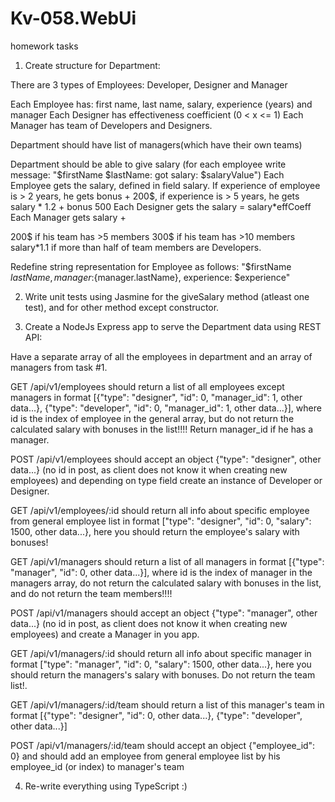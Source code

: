 # Kv-058.WebUi
homework tasks

1. Create structure for Department:

There are 3 types of Employees: Developer, Designer and Manager

Each Employee has: first name, last name, salary, experience (years) and manager
Each Designer has effectiveness coefficient (0 < x <= 1)
Each Manager has team of Developers and Designers.

Department should have list of managers(which have their own teams)

Department should be able to give salary (for each employee write message: "$firstName $lastName: got salary: $salaryValue")
Each Employee gets the salary, defined in field salary. If experience of employee is > 2 years, he gets bonus + 200$, if experience is > 5 years, he gets salary * 1.2 + bonus 500
Each Designer gets the salary = salary*effCoeff
Each Manager gets salary +

200$ if his team has >5 members
300$ if his team has >10 members
salary*1.1 if more than half of team members are Developers.


Redefine string representation for Employee as follows: "$firstName $lastName, manager:${manager.lastName}, experience: $experience"

2. Write unit tests using Jasmine for the giveSalary method (atleast one test), and for other method except constructor.


3. Create a NodeJs Express app to serve the Department data using REST API:

Have a separate array of all the employees in department and an array of managers from task #1.

GET /api/v1/employees should return a list of all employees except managers in format [{"type": "designer", "id": 0, "manager_id": 1, other data...}, {"type": "developer", "id": 0, "manager_id": 1, other data...}], where id is the index of employee in the general array, but do not return the calculated salary with bonuses in the list!!!! Return manager_id if he has a manager.

POST /api/v1/employees should accept an object {"type": "designer", other data...} (no id in post, as client does not know it when creating new employees) and depending on type field create an instance of Developer or Designer.

GET /api/v1/employees/:id should return all info about specific employee from general employee list in format ["type": "designer", "id": 0, "salary": 1500, other data...}, here you should return the employee's salary with bonuses!

GET /api/v1/managers should return a list of all managers in format [{"type": "manager", "id": 0, other data...}], where id is the index of manager in the managers array, do not return the calculated salary with bonuses in the list, and do not return the team members!!!!

POST /api/v1/managers should accept an object {"type": "manager", other data...} (no id in post, as client does not know it when creating new employees) and create a Manager in you app.

GET /api/v1/managers/:id should return all info about specific manager in format ["type": "manager", "id": 0, "salary": 1500, other data...}, here you should return the managers's salary with bonuses. Do not return the team list!.

GET /api/v1/managers/:id/team should return a list of this manager's team in format [{"type": "designer", "id": 0, other data...}, {"type": "developer", other data...}]

POST /api/v1/managers/:id/team should accept an object {"employee_id": 0} and should add an employee from general employee list by his employee_id (or index) to manager's team


4. Re-write everything using TypeScript :)